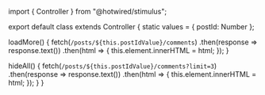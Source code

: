 import { Controller } from "@hotwired/stimulus";

export default class extends Controller {
  static values = { postId: Number };

  loadMore() {
    fetch(`/posts/${this.postIdValue}/comments`)
      .then(response => response.text())
      .then(html => {
        this.element.innerHTML = html;
      });
  }

  hideAll() {
    fetch(`/posts/${this.postIdValue}/comments?limit=3`)
      .then(response => response.text())
      .then(html => {
        this.element.innerHTML = html;
      });
  }
}
